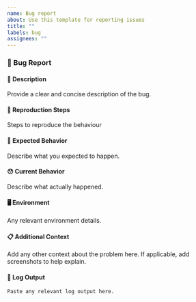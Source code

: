 ```yaml
---
name: Bug report
about: Use this template for reporting issues
title: ""
labels: bug
assignees: ""
---
```


### 🐛 Bug Report

#### 📝 Description

Provide a clear and concise description of the bug.

#### 🔄 Reproduction Steps

Steps to reproduce the behaviour

#### 🤔 Expected Behavior

Describe what you expected to happen.

#### 😯 Current Behavior

Describe what actually happened.

#### 🖥️ Environment

Any relevant environment details.

#### 📋 Additional Context

Add any other context about the problem here. If applicable, add screenshots to help explain.

#### 📎 Log Output

```
Paste any relevant log output here.
```
